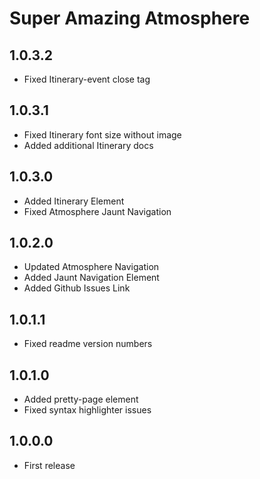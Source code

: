 Super Amazing Atmosphere
==========
## 1.0.3.2
- Fixed Itinerary-event close tag

## 1.0.3.1
- Fixed Itinerary font size without image
- Added additional Itinerary docs

## 1.0.3.0
- Added Itinerary Element
- Fixed Atmosphere Jaunt Navigation

## 1.0.2.0
- Updated Atmosphere Navigation
- Added Jaunt Navigation Element
- Added Github Issues Link

## 1.0.1.1
- Fixed readme version numbers

## 1.0.1.0
- Added pretty-page element
- Fixed syntax highlighter issues

## 1.0.0.0
- First release